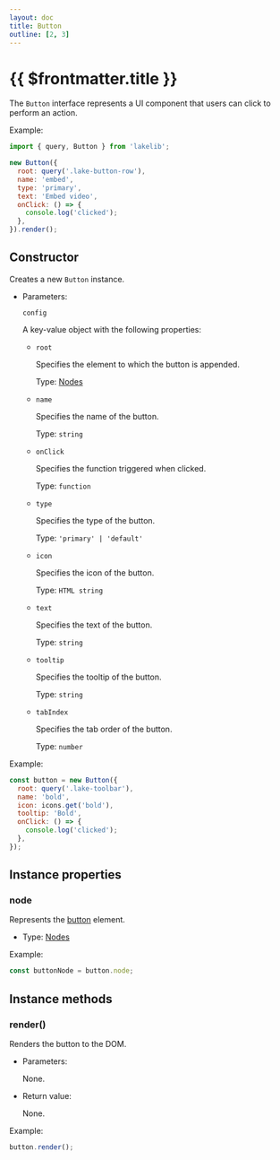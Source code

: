 ```yaml
---
layout: doc
title: Button
outline: [2, 3]
---
```


# {{ $frontmatter.title }}

The `Button` interface represents a UI component that users can click to perform an action.

Example:

```js
import { query, Button } from 'lakelib';

new Button({
  root: query('.lake-button-row'),
  name: 'embed',
  type: 'primary',
  text: 'Embed video',
  onClick: () => {
    console.log('clicked');
  },
}).render();
```


## Constructor

Creates a new `Button` instance.

* Parameters:

  `config`

  A key-value object with the following properties:

  * `root`

    Specifies the element to which the button is appended.

    Type: [Nodes](/reference/nodes.md)

  * `name`

    Specifies the name of the button.

    Type: `string`

  * `onClick`

    Specifies the function triggered when clicked.

    Type: `function`

  * `type` <Badge type="info" text="Optional" />

    Specifies the type of the button.

    Type: `'primary' | 'default'`

  * `icon` <Badge type="info" text="Optional" />

    Specifies the icon of the button.

    Type: `HTML string`

  * `text` <Badge type="info" text="Optional" />

    Specifies the text of the button.

    Type: `string`

  * `tooltip` <Badge type="info" text="Optional" />

    Specifies the tooltip of the button.

    Type: `string`

  * `tabIndex` <Badge type="info" text="Optional" />

    Specifies the tab order of the button.

    Type: `number`

Example:

```js
const button = new Button({
  root: query('.lake-toolbar'),
  name: 'bold',
  icon: icons.get('bold'),
  tooltip: 'Bold',
  onClick: () => {
    console.log('clicked');
  },
});
```


## Instance properties

### node <Badge type="info" text="Read only" />

Represents the [button](https://developer.mozilla.org/en-US/docs/Web/HTML/Element/button) element.

* Type: [Nodes](/reference/nodes.md)

Example:

```js
const buttonNode = button.node;
```


## Instance methods

### render()

Renders the button to the DOM.

* Parameters:

  None.

* Return value:

  None.

Example:

```js
button.render();
```
